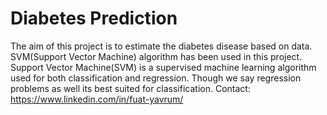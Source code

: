 # Diabetes Prediction
The aim of this project is to estimate the diabetes disease based on data. SVM(Support Vector Machine) algorithm has been used in this project. Support Vector Machine(SVM) is a supervised machine learning algorithm used for both classification and regression. Though we say regression problems as well its best suited for classification.
Contact: https://www.linkedin.com/in/fuat-yavrum/
